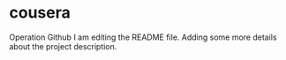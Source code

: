# cousera
Operation Github
I am editing the README file. Adding some more details about the project description.
